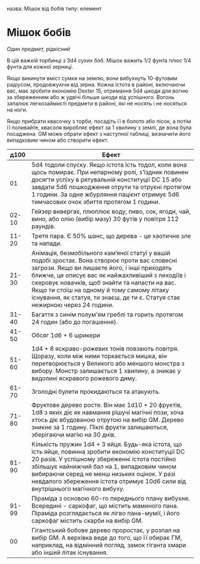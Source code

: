 назва: Мішок від бобів типу: елемент

# Мішок бобів
_Один предмет, рідкісний_

В цій важкій торбинці з 3d4 сухих боб. Мішок важить 1/2 фунта плюс 1/4 фунта для кожної зерниці.

Якщо викинути вміст сумки на землю, вони вибухнуть 10-футовим радіусом, продовжуючи від зерна. Кожна істота в районі, включаючи вас, має зробити економію Dexter 15, отримання 5d4 шкоди для вогню за збереженням або ж удвічі більше шкоди від успішного. Вогонь запалює легкозаймисті предмети в районі, які не носять і не носяться на ноги.

Якщо прибрати квасочку з торби, посадіть її в болото або пісок, а потім її поливайте, квасоля виробляє ефект за 1 хвилину з землі, де вона була посаджена. GM може обрати ефект з наступної таблиці, визначити його випадковим чином або створити ефект.

| д100  | Ефект                                                                                                                                                                                                                                                                                                                                                                            |
| ----- | -------------------------------------------------------------------------------------------------------------------------------------------------------------------------------------------------------------------------------------------------------------------------------------------------------------------------------------------------------------------------------- |
| 01    | 5d4 тодоли спуску. Якщо істота їсть тодол, коли вона щось помирає. При непарному ролі, з'їздник повинен досягти успіху в рятувальній конституції DC 15 або завдати 5d6 пошкодження отрути та отруєні протягом 1 години. За одне жбурляння пацієнт отримує 5d6 тимчасових очок збиття протягом 1 години.                                                                          |
| 02-10 | Гейзер вивергає, плюплює воду, пиво, сок, ягоди, чай, вино, або олію (вибір мазу) 30 футів у повітря 112 раундів.                                                                                                                                                                                                                                                                |
| 11-20 | Третя пара. Є 50% шанс, що дерева - це хаотичне зле та напади.                                                                                                                                                                                                                                                                                                                   |
| 21-30 | Анімація, безмобільного кам’яної статуї у вашій подобі зростає. Вона створює проти вас словесні загрози. Якщо ви лишаєте його, і інші приходять ближче, це описує вас як найжахливіший з лиходіїв і скеровує новачків, щоб знайти та напасти на вас. Якщо ти стоїш на одному й тому самому літаку існування, як статуя, ти знаєш, де ти є. Статуя стає нежирною через 24 години. |
| 31-40 | Багаття з синім полум'ям греблі та горить протягом 24 годин (або до погашення).                                                                                                                                                                                                                                                                                                  |
| 41-50 | Обсяг 1d6 + 6 шрикери                                                                                                                                                                                                                                                                                                                                                            |
| 51-60 | 1d4 + 8 яскраво-рожевих тонів повзають повітря. Щоразу, коли між ними торкається мишка, він перетворюється у Великого або меншого монстра з вибору. Монстр залишається 1 хвилину, а зникає у видолині яскравого рожевого диму.                                                                                                                                                   |
| 61-70 | Зголодні булети прокидаються та атакують.                                                                                                                                                                                                                                                                                                                                        |
| 71-80 | Фруктове дерево росте. Він має 1d10 + 20 фруктів, 1d8 з яких діє як навмання рішучі магічні пози, хоча хтось діє вбудованою отрутою на вибір GM. Дерево зникне за 1 годину. Піклі фрукти залишаються, зберігаючи магію на 30 днів.                                                                                                                                               |
| 81-90 | Кількість пружин 1d4 + 3 яйця. Будь-яка істота, що їсть яйце, повинна зробити економію конституції DC 20 разів. У успішному збереженні істота постійно збільшує найнижчий бал на 1, випадковим чином вибираючи серед не менш низьких оцінок. У разі невдалого збереження істота отримує 10d6 сили від внутрішнього магічного вибуху.                                             |
| 91-99 | Піраміда з основою 60-го переднього плану вибухне. Всередині - саркофаг, що містить маминого пана. Піраміда розглядається як лігво пана-мумії, і його саркофаг містить скарби на вибір GM.                                                                                                                                                                                       |
| 00    | Гігантський бобове дерево проростає, у розпал на вибір GM. А верхівка веде до того, що її обирає ГМ, наприклад, на відмінний погляд, замок гіганта хмари або інший літак існування.                                                                                                                                                                                              |